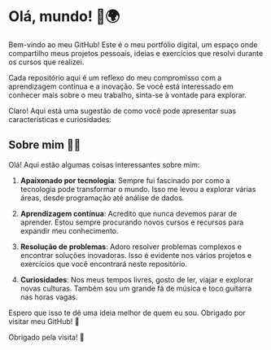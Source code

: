 # Olá, mundo! 👋🌍

Bem-vindo ao meu GitHub! Este é o meu portfólio digital, um espaço onde compartilho meus projetos pessoais, ideias e exercícios que resolvi durante os cursos que realizei.

Cada repositório aqui é um reflexo do meu compromisso com a aprendizagem contínua e a inovação. Se você está interessado em conhecer mais sobre o meu trabalho, sinta-se à vontade para explorar.

Claro! Aqui está uma sugestão de como você pode apresentar suas características e curiosidades:

## Sobre mim 🙋‍♂️

Olá! Aqui estão algumas coisas interessantes sobre mim:

1. **Apaixonado por tecnologia**: Sempre fui fascinado por como a tecnologia pode transformar o mundo. Isso me levou a explorar várias áreas, desde programação até análise de dados.

2. **Aprendizagem contínua**: Acredito que nunca devemos parar de aprender. Estou sempre procurando novos cursos e recursos para expandir meu conhecimento.

3. **Resolução de problemas**: Adoro resolver problemas complexos e encontrar soluções inovadoras. Isso é evidente nos vários projetos e exercícios que você encontrará neste repositório.

4. **Curiosidades**: Nos meus tempos livres, gosto de ler, viajar e explorar novas culturas. Também sou um grande fã de música e toco guitarra nas horas vagas.

Espero que isso te dê uma ideia melhor de quem eu sou. Obrigado por visitar meu GitHub! 🚀

Obrigado pela visita! 🚀
